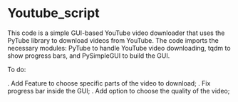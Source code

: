 # Youtube_script

This code is a simple GUI-based YouTube video downloader that uses the PyTube library to download videos from YouTube. The code imports the necessary modules: PyTube to handle YouTube video downloading, tqdm to show progress bars, and PySimpleGUI to build the GUI.


To do:

. Add Feature to choose specific parts of the video to download;
. Fix progress bar inside the GUI;
. Add option to choose the quality of the video;
